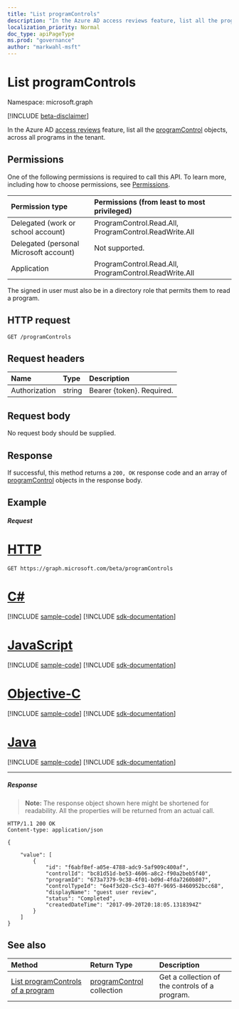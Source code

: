 ```yaml
---
title: "List programControls"
description: "In the Azure AD access reviews feature, list all the programControl objects, across all programs in the tenant."
localization_priority: Normal
doc_type: apiPageType
ms.prod: "governance"
author: "markwahl-msft"
---
```


# List programControls

Namespace: microsoft.graph

[!INCLUDE [beta-disclaimer](../../includes/beta-disclaimer.md)]

In the Azure AD [access reviews](../resources/accessreviews-root.md) feature, list all the [programControl](../resources/programcontrol.md) objects, across all programs in the tenant.
## Permissions
One of the following permissions is required to call this API. To learn more, including how to choose permissions, see [Permissions](/graph/permissions-reference).

|Permission type                        | Permissions (from least to most privileged)              |
|:--------------------------------------|:---------------------------------------------------------|
|Delegated (work or school account)     | ProgramControl.Read.All, ProgramControl.ReadWrite.All   |
|Delegated (personal Microsoft account) | Not supported. |
|Application                            | ProgramControl.Read.All, ProgramControl.ReadWrite.All  |

The signed in user must also be in a directory role that permits them to read a program.

## HTTP request
<!-- { "blockType": "ignored" } -->
```http
GET /programControls
```
## Request headers
| Name         | Type        | Description |
|:-------------|:------------|:------------|
| Authorization | string | Bearer \{token\}. Required. |

## Request body
No request body should be supplied.

## Response
If successful, this method returns a `200, OK` response code and an array of [programControl](../resources/programcontrol.md) objects in the response body.

## Example
##### Request


# [HTTP](#tab/http)
<!-- {
  "blockType": "request",
  "name": "get_programControl"
}-->
```msgraph-interactive
GET https://graph.microsoft.com/beta/programControls
```
# [C#](#tab/csharp)
[!INCLUDE [sample-code](../includes/snippets/csharp/get-programcontrol-csharp-snippets.md)]
[!INCLUDE [sdk-documentation](../includes/snippets/snippets-sdk-documentation-link.md)]

# [JavaScript](#tab/javascript)
[!INCLUDE [sample-code](../includes/snippets/javascript/get-programcontrol-javascript-snippets.md)]
[!INCLUDE [sdk-documentation](../includes/snippets/snippets-sdk-documentation-link.md)]

# [Objective-C](#tab/objc)
[!INCLUDE [sample-code](../includes/snippets/objc/get-programcontrol-objc-snippets.md)]
[!INCLUDE [sdk-documentation](../includes/snippets/snippets-sdk-documentation-link.md)]

# [Java](#tab/java)
[!INCLUDE [sample-code](../includes/snippets/java/get-programcontrol-java-snippets.md)]
[!INCLUDE [sdk-documentation](../includes/snippets/snippets-sdk-documentation-link.md)]

---


##### Response
>**Note:** The response object shown here might be shortened for readability. All the properties will be returned from an actual call.
<!-- {
  "blockType": "response",
  "truncated": true,
  "@odata.type": "microsoft.graph.programControl",
    "isCollection": true
} -->
```http
HTTP/1.1 200 OK
Content-type: application/json

{

    "value": [
        {
            "id": "f6abf8ef-a05e-4788-adc9-5af909c400af",
            "controlId": "bc81d51d-be53-4606-a8c2-f90a2beb5f40",
            "programId": "673a7379-9c38-4f01-bd9d-4fda7260b807",
            "controlTypeId": "6e4f3d20-c5c3-407f-9695-8460952bcc68",
            "displayName": "guest user review",
            "status": "Completed",
            "createdDateTime": "2017-09-20T20:18:05.1318394Z"
        }
    ]
}

```

## See also

| Method		   | Return Type	|Description|
|:---------------|:--------|:----------|
|[List programControls of a program](program-listcontrols.md) |		[programControl](../resources/programcontrol.md) collection|	Get a collection of the controls of a program.|


<!--
{
  "type": "#page.annotation",
  "description": "List programControls",
  "keywords": "",
  "section": "documentation",
  "tocPath": "",
  "suppressions": [
  ]
}
-->


